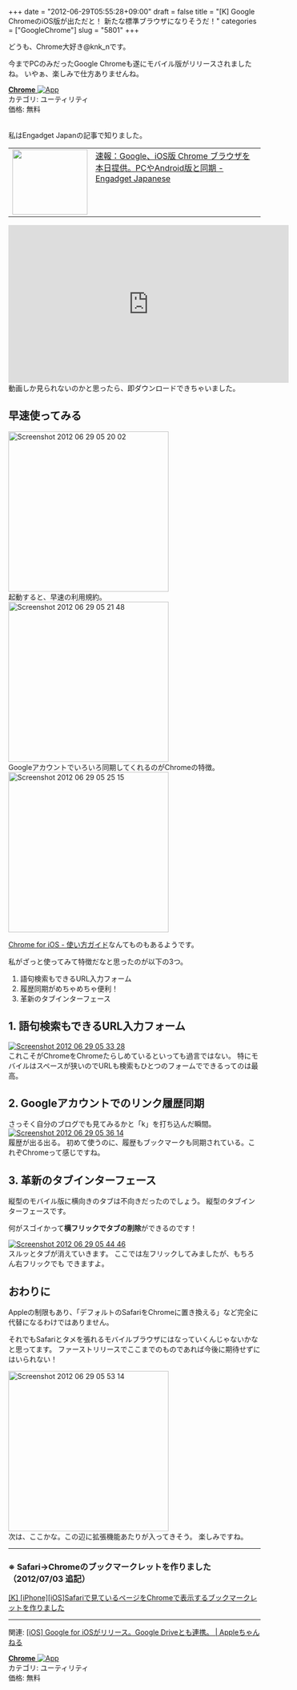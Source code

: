 +++
date = "2012-06-29T05:55:28+09:00"
draft = false
title = "[K] Google ChromeのiOS版が出ただと！ 新たな標準ブラウザになりそうだ！"
categories = ["GoogleChrome"]
slug = "5801"
+++

どうも、Chrome大好き@knk_nです。

今までPCのみだったGoogle Chromeも遂にモバイル版がリリースされましたね。
いやぁ、楽しみで仕方ありませんね。

<table class="appstorehelper">
<a href="http://itunes.apple.com/jp/app/chrome/id535886823?mt=8&ign-mpt=uo%3D4" rel="nofollow" target="_blank"><img class="appstorehelper_appicn" src="http://knk-n.com/images/2012/06/screenshot-2012-06-29-5.06.261.png" alt="" /></a><div class="appstorehelper_text"><a href="http://itunes.apple.com/jp/app/chrome/id535886823?mt=8&ign-mpt=uo%3D4" rel="nofollow" target="_blank"><b>Chrome</b> <img alt="App" src="http://ax.phobos.apple.com.edgesuite.net/ja_jp/images/web/linkmaker/badge_appstore-sm.gif" style="vertical-align: text-bottom;" /></b></a><br />カテゴリ: ユーティリティ<br />価格: 無料<br clear="all" /></div>
</table><!--more-->私はEngadget Japanの記事で知りました。
<table width="100%"><td valign="top" width="150"><a href="http://japanese.engadget.com/2012/06/28/google-ios-chrome-iphone-ipad/" target="_blank"><img border="0" src="http://capture.heartrails.com/150x130/shadow?http://japanese.engadget.com/2012/06/28/google-ios-chrome-iphone-ipad/" alt="" width="150" height="130" /></a></td><td valign="top"><a  href="http://japanese.engadget.com/2012/06/28/google-ios-chrome-iphone-ipad/" target="_blank">速報：Google、iOS版 Chrome ブラウザを本日提供。PCやAndroid版と同期 - Engadget Japanese</a><script type="text/javascript">var url = "http://japanese.engadget.com/2012/06/28/google-ios-chrome-iphone-ipad/";</script><script src="http://api.b.st-hatena.com/entry.count?url=http://japanese.engadget.com/2012/06/28/google-ios-chrome-iphone-ipad/&callback=hatebTxt"></script>
</td></table>

<iframe width="560" height="315" src="http://www.youtube.com/embed/tSKZy2ayvMs" frameborder="0" allowfullscreen></iframe>
動画しか見られないのかと思ったら、即ダウンロードできちゃいました。
<h2>早速使ってみる</h2>
<div class="center"><a href="http://knk-n.com/images/2012/06/screenshot_2012-06-29_05.20.02.jpg"><img src="http://knk-n.com/images/2012/06/screenshot_2012-06-29_05.20.02.jpg" alt="Screenshot 2012 06 29 05 20 02" title="screenshot_2012-06-29_05.20.02.jpg" border="0" width="320" height="" /></a></div>
起動すると、早速の利用規約。

<div class="center"><a href="http://knk-n.com/images/2012/06/screenshot_2012-06-29_05.21.48.jpg"><img src="http://knk-n.com/images/2012/06/screenshot_2012-06-29_05.21.48.jpg" alt="Screenshot 2012 06 29 05 21 48" title="screenshot_2012-06-29_05.21.48.jpg" border="0" width="320" height="auto" /></a></div>
Googleアカウントでいろいろ同期してくれるのがChromeの特徴。

<div class="center"><a href="http://knk-n.com/images/2012/06/screenshot_2012-06-29_05.25.15.jpg"><img src="http://knk-n.com/images/2012/06/screenshot_2012-06-29_05.25.15.jpg" alt="Screenshot 2012 06 29 05 25 15" title="screenshot_2012-06-29_05.25.15.jpg" border="0" width="320" height="auto" /></a></div>

<a  href="https://www.google.com/intl/ja/chrome/browser/mobile/tour/ios.html" target="_blank">Chrome for iOS - 使い方ガイド</a><script type="text/javascript">var url = "https://www.google.com/intl/ja/chrome/browser/mobile/tour/ios.html";</script><script src="http://api.b.st-hatena.com/entry.count?url=https://www.google.com/intl/ja/chrome/browser/mobile/tour/ios.html&callback=hatebTxt"></script>なんてものもあるようです。

私がざっと使ってみて特徴だなと思ったのが以下の3つ。
<ol>
<li>語句検索もできるURL入力フォーム</li>
<li>履歴同期がめちゃめちゃ便利！</li>
<li>革新のタブインターフェース</li>
</ol>

<h2>1. 語句検索もできるURL入力フォーム</h2>
<div class="center"><a href="http://knk-n.com/images/2012/06/screenshot_2012-06-29_05.33.28.jpg"><img src="http://knk-n.com/images/2012/06/screenshot_2012-06-29_05.33.28.jpg" alt="Screenshot 2012 06 29 05 33 28" title="screenshot_2012-06-29_05.33.28.jpg" border="0" width="" height="" /></a></div>
これこそがChromeをChromeたらしめているといっても過言ではない。
特にモバイルはスペースが狭いのでURLも検索もひとつのフォームでできるってのは最高。

<h2>2. Googleアカウントでのリンク履歴同期</h2>
さっそく自分のブログでも見てみるかと「k」を打ち込んだ瞬間。

<div class="center"><a href="http://knk-n.com/images/2012/06/screenshot_2012-06-29_05.36.14.jpg"><img src="http://knk-n.com/images/2012/06/screenshot_2012-06-29_05.36.14.jpg" alt="Screenshot 2012 06 29 05 36 14" title="screenshot_2012-06-29_05.36.14.jpg" border="0" width="" height="" /></a></div>
履歴が出る出る。
初めて使うのに、履歴もブックマークも同期されている。これぞChromeって感じですね。

<h2>3. 革新のタブインターフェース</h2>
縦型のモバイル版に横向きのタブは不向きだったのでしょう。
縦型のタブインターフェースです。

何がスゴイかって<strong>横フリックでタブの削除</strong>ができるのです！

<div class="center"><a href="http://knk-n.com/images/2012/06/screenshot_2012-06-29_05.44.46.jpg"><img src="http://knk-n.com/images/2012/06/screenshot_2012-06-29_05.44.46.jpg" alt="Screenshot 2012 06 29 05 44 46" title="screenshot_2012-06-29_05.44.46.jpg" border="0" width="" height="" /></a></div>
スルッとタブが消えていきます。
ここでは左フリックしてみましたが、もちろん右フリックでも
できますよ。

<h2>おわりに</h2>
Appleの制限もあり、「デフォルトのSafariをChromeに置き換える」など完全に代替になるわけではありません。

それでもSafariとタメを張れるモバイルブラウザにはなっていくんじゃないかなと思ってます。
ファーストリリースでここまでのものであれば今後に期待せずにはいられない！

<div class="center"><a href="http://knk-n.com/images/2012/06/screenshot_2012-06-29_05.53.14.jpg"><img src="http://knk-n.com/images/2012/06/screenshot_2012-06-29_05.53.14.jpg" alt="Screenshot 2012 06 29 05 53 14" title="screenshot_2012-06-29_05.53.14.jpg" border="0" width="320" height="auto" /></a></div>
次は、ここかな。この辺に拡張機能あたりが入ってきそう。
楽しみですね。

<hr />
<h3>※ Safari→Chromeのブックマークレットを作りました（2012/07/03 追記）</h3>
<a  href="http://knk-n.com/2012/07/03/safari2chrome_bookmarklet/" target="_blank">[K] [iPhone][iOS]Safariで見ているページをChromeで表示するブックマークレットを作りました</a><script type="text/javascript">var url = "http://knk-n.com/2012/07/03/safari2chrome_bookmarklet/";</script><script src="http://api.b.st-hatena.com/entry.count?url=http://knk-n.com/2012/07/03/safari2chrome_bookmarklet/&callback=hatebTxt"></script>
<hr />

関連: <a  href="http://applech.info/ios-chrome-for-ios/" target="_blank">[iOS] Google for iOSがリリース。Google Driveとも連携。 | Appleちゃんねる</a><script type="text/javascript">var url = "http://applech.info/ios-chrome-for-ios/";</script><script src="http://api.b.st-hatena.com/entry.count?url=http://applech.info/ios-chrome-for-ios/&callback=hatebTxt"></script>

<table class="appstorehelper">
<a href="http://itunes.apple.com/jp/app/chrome/id535886823?mt=8&ign-mpt=uo%3D4" rel="nofollow" target="_blank"><img class="appstorehelper_appicn" src="http://knk-n.com/images/2012/06/screenshot-2012-06-29-5.06.261.png" alt="" /></a><div class="appstorehelper_text"><a href="http://itunes.apple.com/jp/app/chrome/id535886823?mt=8&ign-mpt=uo%3D4" rel="nofollow" target="_blank"><b>Chrome</b> <img alt="App" src="http://ax.phobos.apple.com.edgesuite.net/ja_jp/images/web/linkmaker/badge_appstore-sm.gif" style="vertical-align: text-bottom;" /></b></a><br />カテゴリ: ユーティリティ<br />価格: 無料<br clear="all" /></div>
</table>
